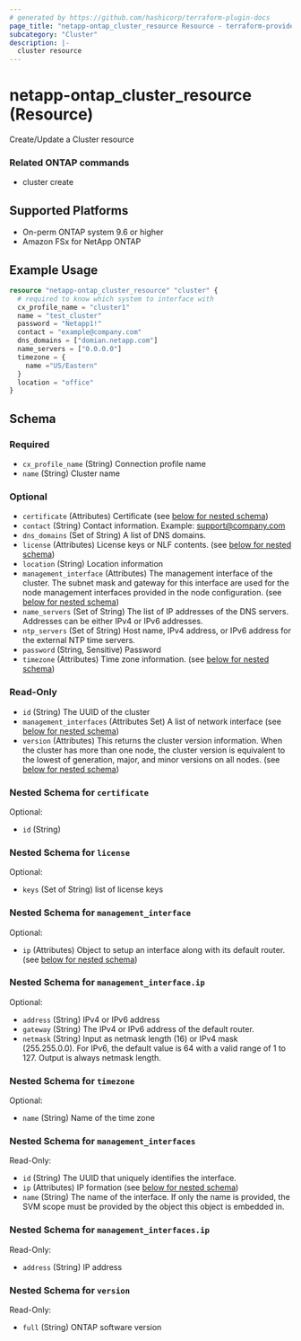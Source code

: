 ```yaml
---
# generated by https://github.com/hashicorp/terraform-plugin-docs
page_title: "netapp-ontap_cluster_resource Resource - terraform-provider-netapp-ontap"
subcategory: "Cluster"
description: |-
  cluster resource
---
```


# netapp-ontap_cluster_resource (Resource)

Create/Update a Cluster resource

### Related ONTAP commands
* cluster create

## Supported Platforms
* On-perm ONTAP system 9.6 or higher
* Amazon FSx for NetApp ONTAP

## Example Usage
```terraform
resource "netapp-ontap_cluster_resource" "cluster" {
  # required to know which system to interface with
  cx_profile_name = "cluster1"
  name = "test_cluster"
  password = "Netapp1!"
  contact = "example@company.com"
  dns_domains = ["domian.netapp.com"]
  name_servers = ["0.0.0.0"]
  timezone = {
    name ="US/Eastern"
  }
  location = "office"
}
```

<!-- schema generated by tfplugindocs -->
## Schema

### Required

- `cx_profile_name` (String) Connection profile name
- `name` (String) Cluster name

### Optional

- `certificate` (Attributes) Certificate (see [below for nested schema](#nestedatt--certificate))
- `contact` (String) Contact information. Example: support@company.com
- `dns_domains` (Set of String) A list of DNS domains.
- `license` (Attributes) License keys or NLF contents. (see [below for nested schema](#nestedatt--license))
- `location` (String) Location information
- `management_interface` (Attributes) The management interface of the cluster. The subnet mask and gateway for this interface are used for the node management interfaces provided in the node configuration. (see [below for nested schema](#nestedatt--management_interface))
- `name_servers` (Set of String) The list of IP addresses of the DNS servers. Addresses can be either IPv4 or IPv6 addresses.
- `ntp_servers` (Set of String) Host name, IPv4 address, or IPv6 address for the external NTP time servers.
- `password` (String, Sensitive) Password
- `timezone` (Attributes) Time zone information. (see [below for nested schema](#nestedatt--timezone))

### Read-Only

- `id` (String) The UUID of the cluster
- `management_interfaces` (Attributes Set) A list of network interface (see [below for nested schema](#nestedatt--management_interfaces))
- `version` (Attributes) This returns the cluster version information. When the cluster has more than one node, the cluster version is equivalent to the lowest of generation, major, and minor versions on all nodes. (see [below for nested schema](#nestedatt--version))

<a id="nestedatt--certificate"></a>
### Nested Schema for `certificate`

Optional:

- `id` (String)


<a id="nestedatt--license"></a>
### Nested Schema for `license`

Optional:

- `keys` (Set of String) list of license keys


<a id="nestedatt--management_interface"></a>
### Nested Schema for `management_interface`

Optional:

- `ip` (Attributes) Object to setup an interface along with its default router. (see [below for nested schema](#nestedatt--management_interface--ip))

<a id="nestedatt--management_interface--ip"></a>
### Nested Schema for `management_interface.ip`

Optional:

- `address` (String) IPv4 or IPv6 address
- `gateway` (String) The IPv4 or IPv6 address of the default router.
- `netmask` (String) Input as netmask length (16) or IPv4 mask (255.255.0.0). For IPv6, the default value is 64 with a valid range of 1 to 127. Output is always netmask length.



<a id="nestedatt--timezone"></a>
### Nested Schema for `timezone`

Optional:

- `name` (String) Name of the time zone


<a id="nestedatt--management_interfaces"></a>
### Nested Schema for `management_interfaces`

Read-Only:

- `id` (String) The UUID that uniquely identifies the interface.
- `ip` (Attributes) IP formation (see [below for nested schema](#nestedatt--management_interfaces--ip))
- `name` (String) The name of the interface. If only the name is provided, the SVM scope must be provided by the object this object is embedded in.

<a id="nestedatt--management_interfaces--ip"></a>
### Nested Schema for `management_interfaces.ip`

Read-Only:

- `address` (String) IP address



<a id="nestedatt--version"></a>
### Nested Schema for `version`

Read-Only:

- `full` (String) ONTAP software version


